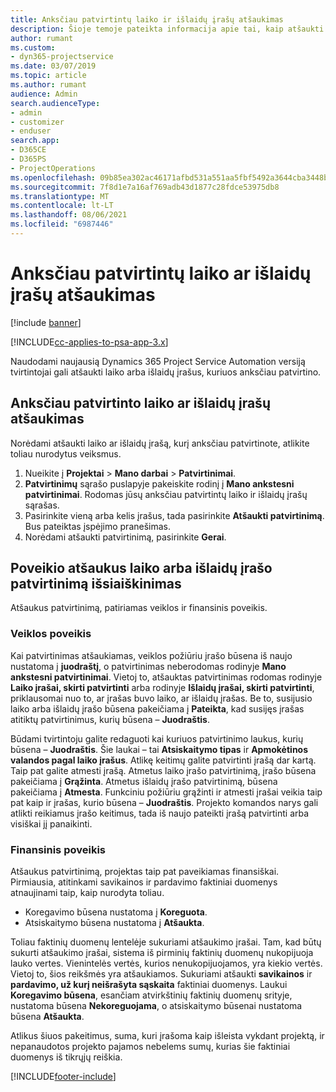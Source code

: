 ```yaml
---
title: Anksčiau patvirtintų laiko ir išlaidų įrašų atšaukimas
description: Šioje temoje pateikta informacija apie tai, kaip atšaukti anksčiau patvirtintą projekto laiko ir išlaidų operaciją.
author: rumant
ms.custom:
- dyn365-projectservice
ms.date: 03/07/2019
ms.topic: article
ms.author: rumant
audience: Admin
search.audienceType:
- admin
- customizer
- enduser
search.app:
- D365CE
- D365PS
- ProjectOperations
ms.openlocfilehash: 09b85ea302ac46171afbd531a551aa5fbf5492a3644cba3448be03009840228c
ms.sourcegitcommit: 7f8d1e7a16af769adb43d1877c28fdce53975db8
ms.translationtype: MT
ms.contentlocale: lt-LT
ms.lasthandoff: 08/06/2021
ms.locfileid: "6987446"
---
```

# <a name="cancel-previously-approved-time-or-expense-entries"></a>Anksčiau patvirtintų laiko ar išlaidų įrašų atšaukimas

[!include [banner](../includes/psa-now-project-operations.md)]

[!INCLUDE[cc-applies-to-psa-app-3.x](../includes/cc-applies-to-psa-app-3x.md)]

Naudodami naujausią Dynamics 365 Project Service Automation versiją tvirtintojai gali atšaukti laiko arba išlaidų įrašus, kuriuos anksčiau patvirtino.

## <a name="cancel-a-previously-approved-time-or-expense-entry"></a>Anksčiau patvirtinto laiko ar išlaidų įrašų atšaukimas

Norėdami atšaukti laiko ar išlaidų įrašą, kurį anksčiau patvirtinote, atlikite toliau nurodytus veiksmus.

1. Nueikite į **Projektai** \> **Mano darbai** \> **Patvirtinimai**.
2. **Patvirtinimų** sąrašo puslapyje pakeiskite rodinį į **Mano ankstesni patvirtinimai**. Rodomas jūsų anksčiau patvirtintų laiko ir išlaidų įrašų sąrašas.
3. Pasirinkite vieną arba kelis įrašus, tada pasirinkite **Atšaukti patvirtinimą**. Bus pateiktas įspėjimo pranešimas.
4. Norėdami atšaukti patvirtinimą, pasirinkite **Gerai**.

## <a name="understand-the-impact-of-canceling-a-time-or-expense-entry-approval"></a>Poveikio atšaukus laiko arba išlaidų įrašo patvirtinimą išsiaiškinimas

Atšaukus patvirtinimą, patiriamas veiklos ir finansinis poveikis.

### <a name="operational-impact"></a>Veiklos poveikis

Kai patvirtinimas atšaukiamas, veiklos požiūriu įrašo būsena iš naujo nustatoma į **juodraštį**, o patvirtinimas neberodomas rodinyje **Mano ankstesni patvirtinimai**. Vietoj to, atšauktas patvirtinimas rodomas rodinyje **Laiko įrašai, skirti patvirtinti** arba rodinyje **Išlaidų įrašai, skirti patvirtinti**, priklausomai nuo to, ar įrašas buvo laiko, ar išlaidų įrašas. Be to, susijusio laiko arba išlaidų įrašo būsena pakeičiama į **Pateikta**, kad susijęs įrašas atitiktų patvirtinimus, kurių būsena – **Juodraštis**.

Būdami tvirtintoju galite redaguoti kai kuriuos patvirtinimo laukus, kurių būsena – **Juodraštis**. Šie laukai – tai **Atsiskaitymo tipas** ir **Apmokėtinos valandos pagal laiko įrašus**. Atlikę keitimų galite patvirtinti įrašą dar kartą. Taip pat galite atmesti įrašą. Atmetus laiko įrašo patvirtinimą, įrašo būsena pakeičiama į **Grąžinta**. Atmetus išlaidų įrašo patvirtinimą, būsena pakeičiama į **Atmesta**. Funkciniu požiūriu grąžinti ir atmesti įrašai veikia taip pat kaip ir įrašas, kurio būsena – **Juodraštis**. Projekto komandos narys gali atlikti reikiamus įrašo keitimus, tada iš naujo pateikti įrašą patvirtinti arba visiškai jį panaikinti.

### <a name="financial-impact"></a>Finansinis poveikis

Atšaukus patvirtinimą, projektas taip pat paveikiamas finansiškai. Pirmiausia, atitinkami savikainos ir pardavimo faktiniai duomenys atnaujinami taip, kaip nurodyta toliau.

- Koregavimo būsena nustatoma į **Koreguota**.
- Atsiskaitymo būsena nustatoma į **Atšaukta**.

Toliau faktinių duomenų lentelėje sukuriami atšaukimo įrašai. Tam, kad būtų sukurti atšaukimo įrašai, sistema iš pirminių faktinių duomenų nukopijuoja lauko vertes. Vienintelės vertės, kurios nenukopijuojamos, yra kiekio vertės. Vietoj to, šios reikšmės yra atšaukiamos. Sukuriami atšaukti **savikainos** ir **pardavimo, už kurį neišrašyta sąskaita** faktiniai duomenys. Laukui **Koregavimo būsena**, esančiam atvirkštinių faktinių duomenų srityje, nustatoma būsena **Nekoreguojama**, o atsiskaitymo būsenai nustatoma būsena **Atšaukta**.

Atlikus šiuos pakeitimus, suma, kuri įrašoma kaip išleista vykdant projektą, ir nepanaudotos projekto pajamos nebelems sumų, kurias šie faktiniai duomenys iš tikrųjų reiškia.


[!INCLUDE[footer-include](../includes/footer-banner.md)]